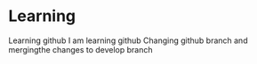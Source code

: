 # Learning
Learning github
I am learning github 
Changing github branch and mergingthe changes to develop branch
